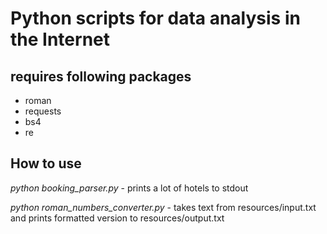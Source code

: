 # Python scripts for data analysis in the Internet

## requires following packages

- roman
- requests
- bs4
- re

## How to use

_python booking_parser.py_ - prints a lot of hotels to stdout

_python roman_numbers_converter.py_ - takes text from resources/input.txt and prints formatted version to resources/output.txt

